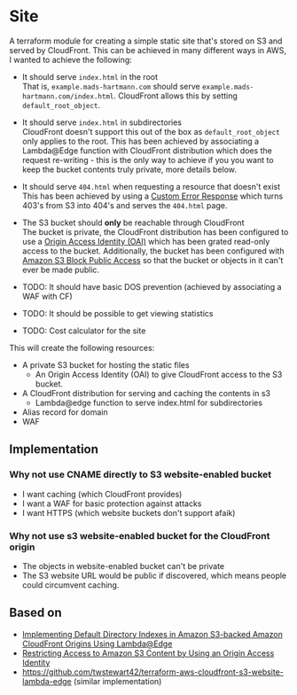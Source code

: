 # Site

A terraform module for creating a simple static site that's stored on S3 and served by CloudFront. This can be achieved in many different ways in AWS, I wanted to achieve the following:

- It should serve `index.html` in the root  
  That is, `example.mads-hartmann.com` should serve `example.mads-hartmann.com/index.html`. CloudFront allows this by setting `default_root_object`.

- It should serve `index.html` in subdirectories  
  CloudFront doesn't support this out of the box as `default_root_object` only applies to the root. This has been achieved by associating a Lambda@Edge function with CloudFront distribution which does the request re-writing - this is the only way to achieve if you you want to keep the bucket contents truly private, more details below.

- It should serve `404.html` when requesting a resource that doesn't exist  
  This has been achieved by using a [Custom Error Response](https://docs.aws.amazon.com/AmazonCloudFront/latest/DeveloperGuide/GeneratingCustomErrorResponses.html) which turns 403's from S3 into 404's and serves the `404.html` page.

- The S3 bucket should __only__ be reachable through CloudFront  
  The bucket is private, the CloudFront distribution has been configured to use a [Origin Access Identity (OAI)](https://docs.aws.amazon.com/AmazonCloudFront/latest/DeveloperGuide/private-content-restricting-access-to-s3.html) which has been grated read-only access to the bucket. Additionally, the bucket has been configured with [Amazon S3 Block Public Access](https://docs.aws.amazon.com/AmazonS3/latest/dev/access-control-block-public-access.html) so that the bucket or objects in it can't ever be made public.

- TODO: It should have basic DOS prevention (achieved by associating a WAF with CF)
- TODO: It should be possible to get viewing statistics
- TODO: Cost calculator for the site

This will create the following resources:

- A private S3 bucket for hosting the static files
    - An Origin Access Identity (OAI) to give CloudFront access to the S3 bucket.
- A CloudFront distribution for serving and caching the contents in s3
    - Lambda@edge function to serve index.html for subdirectories
- Alias record for domain
- WAF

## Implementation

### Why not use CNAME directly to S3 website-enabled bucket

- I want caching (which CloudFront provides)
- I want a WAF for basic protection against attacks
- I want HTTPS (which website buckets don't support afaik)

### Why not use s3 website-enabled bucket for the CloudFront origin

- The objects in website-enabled bucket can't be private
- The S3 website URL would be public if discovered, which means people could circumvent caching.

## Based on

- [Implementing Default Directory Indexes in Amazon S3-backed Amazon CloudFront Origins Using Lambda@Edge](https://aws.amazon.com/blogs/compute/implementing-default-directory-indexes-in-amazon-s3-backed-amazon-cloudfront-origins-using-lambdaedge/)
- [Restricting Access to Amazon S3 Content by Using an Origin Access Identity](https://docs.aws.amazon.com/AmazonCloudFront/latest/DeveloperGuide/private-content-restricting-access-to-s3.html)
- https://github.com/twstewart42/terraform-aws-cloudfront-s3-website-lambda-edge (similar implementation)
